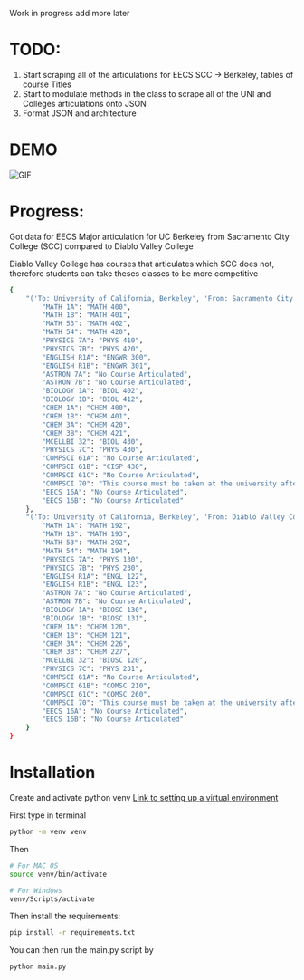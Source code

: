 Work in progress add more later

# TODO:
1. Start scraping all of the articulations for EECS SCC -> Berkeley, tables of course Titles
2. Start to modulate methods in the class to scrape all of the UNI and Colleges articulations onto JSON
4. Format JSON and architecture

# DEMO
![GIF](https://media.giphy.com/media/v1.Y2lkPTc5MGI3NjExcHRpbWw1em00MHh4OGxuYW9heHBkajg4eGxyNjZuZHB2N3Bpa2loNSZlcD12MV9pbnRlcm5hbF9naWZfYnlfaWQmY3Q9Zw/QpDKozmCN3XGi2YHBV/giphy.gif)

# Progress:

Got data for EECS Major articulation for UC Berkeley from Sacramento City College (SCC) compared to Diablo Valley College

Diablo Valley College has courses that articulates which SCC does not, therefore students can take theses classes to be more competitive

```bash
{
    "('To: University of California, Berkeley', 'From: Sacramento City College')": {
        "MATH 1A": "MATH 400",
        "MATH 1B": "MATH 401",
        "MATH 53": "MATH 402",
        "MATH 54": "MATH 420",
        "PHYSICS 7A": "PHYS 410",
        "PHYSICS 7B": "PHYS 420",
        "ENGLISH R1A": "ENGWR 300",
        "ENGLISH R1B": "ENGWR 301",
        "ASTRON 7A": "No Course Articulated",
        "ASTRON 7B": "No Course Articulated",
        "BIOLOGY 1A": "BIOL 402",
        "BIOLOGY 1B": "BIOL 412",
        "CHEM 1A": "CHEM 400",
        "CHEM 1B": "CHEM 401",
        "CHEM 3A": "CHEM 420",
        "CHEM 3B": "CHEM 421",
        "MCELLBI 32": "BIOL 430",
        "PHYSICS 7C": "PHYS 430",
        "COMPSCI 61A": "No Course Articulated",
        "COMPSCI 61B": "CISP 430",
        "COMPSCI 61C": "No Course Articulated",
        "COMPSCI 70": "This course must be taken at the university after transfer",
        "EECS 16A": "No Course Articulated",
        "EECS 16B": "No Course Articulated"
    },
    "('To: University of California, Berkeley', 'From: Diablo Valley College')": {
        "MATH 1A": "MATH 192",
        "MATH 1B": "MATH 193",
        "MATH 53": "MATH 292",
        "MATH 54": "MATH 194",
        "PHYSICS 7A": "PHYS 130",
        "PHYSICS 7B": "PHYS 230",
        "ENGLISH R1A": "ENGL 122",
        "ENGLISH R1B": "ENGL 123",
        "ASTRON 7A": "No Course Articulated",
        "ASTRON 7B": "No Course Articulated",
        "BIOLOGY 1A": "BIOSC 130",
        "BIOLOGY 1B": "BIOSC 131",
        "CHEM 1A": "CHEM 120",
        "CHEM 1B": "CHEM 121",
        "CHEM 3A": "CHEM 226",
        "CHEM 3B": "CHEM 227",
        "MCELLBI 32": "BIOSC 120",
        "PHYSICS 7C": "PHYS 231",
        "COMPSCI 61A": "No Course Articulated",
        "COMPSCI 61B": "COMSC 210",
        "COMPSCI 61C": "COMSC 260",
        "COMPSCI 70": "This course must be taken at the university after transfer",
        "EECS 16A": "No Course Articulated",
        "EECS 16B": "No Course Articulated"
    }
}
```

# Installation

Create and activate python venv [Link to setting up a virtual environment](https://python.land/virtual-environments/virtualenv)


First type in terminal

```bash
python -m venv venv
```

Then
```bash
# For MAC OS
source venv/bin/activate

# For Windows
venv/Scripts/activate
```

Then install the requirements:
```bash
pip install -r requirements.txt
```

You can then run the main.py script by 
```bash
python main.py
```

